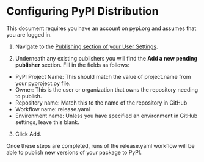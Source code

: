 # Configuring PyPI Distribution

This document requires you have an account on pypi.org and assumes that you are logged in.

1. Navigate to the [Publishing section of your User Settings](https://pypi.org/manage/account/publishing/).

2. Underneath any existing publishers you will find the **Add a new pending publisher** section. Fill in the fields as follows:

- PyPI Project Name: This should match the value of project.name from your pyproject.py file.
- Owner: This is the user or organization that owns the repository needing to publish.
- Repository name: Match this to the name of the repository in GitHub
- Workflow name: release.yaml
- Environment name: Unless you have specified an environment in GitHub settings, leave this blank.

3. Click Add.

Once these steps are completed, runs of the release.yaml workflow will be able to publish new versions of your package to PyPI.